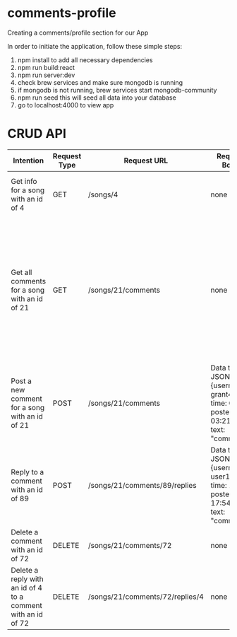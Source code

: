 # comments-profile
Creating a comments/profile section for our App

In order to initiate the application, follow these simple steps:

1) npm install to add all necessary dependencies
2) npm run build:react
3) npm run server:dev
4) check brew services and make sure mongodb is running
5) if mongodb is not running, brew services start mongodb-community
6) npm run seed 
    this will seed all data into your database
7) go to localhost:4000 to view app


# CRUD API

Intention | Request Type | Request URL | Request Body | Resonse Body
--------- | ------------ | ------------ | ------------ | ----------- |
Get info for a song with an id of 4| GET | /songs/4 | none | {plays: 302, likes: 43, reposts: 69, comments: 123}
Get all comments for a song with an id of 21| GET | /songs/21/comments | none | [1 : {username: grant420, time: 0:42, postedAt: 03:21:04, text: "comment1"}, 2 : {username: grant710, time: 2:52, postedAt: 21:54:04, text: "comment2"}]
Post a new comment for a song with an id of 21| POST | /songs/21/comments | Data type: JSON {username: grant420, time: 0:42, postedAt: 03:21:04, text: "comment"} | Returns a status code based on success
Reply to a comment with an id of 89 | POST | /songs/21/comments/89/replies | Data type: JSON {username: user123, time: 1:45, postedAt: 17:54:32, text: "comment"} | Returns a status code based on success
Delete a comment with an id of 72| DELETE | /songs/21/comments/72 | none | Returns a status code based on success
Delete a reply with an id of 4 to a comment with an id of 72| DELETE | /songs/21/comments/72/replies/4 | none | Returns a status code based on success
